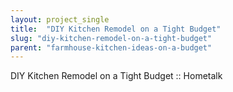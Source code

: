 ```yaml
---
layout: project_single
title:  "DIY Kitchen Remodel on a Tight Budget"
slug: "diy-kitchen-remodel-on-a-tight-budget"
parent: "farmhouse-kitchen-ideas-on-a-budget"
---
```

DIY Kitchen Remodel on a Tight Budget :: Hometalk